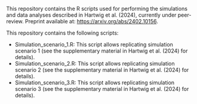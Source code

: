 This repository contains the R scripts used for performing the simulations and data analyses described in Hartwig et al. (2024), currently under peer-review. Preprint available at: https://arxiv.org/abs/2402.10156.

This repository contains the following scripts:

- Simulation_scenario_1.R: This script allows replicating simulation scenario 1 (see the supplementary material in Hartwig et al. (2024) for details).
- Simulation_scenario_2.R: This script allows replicating simulation scenario 2 (see the supplementary material in Hartwig et al. (2024) for details).
- Simulation_scenario_3.R: This script allows replicating simulation scenario 3 (see the supplementary material in Hartwig et al. (2024) for details).
